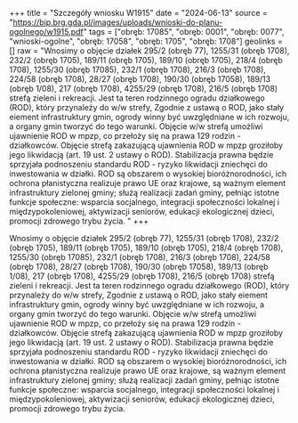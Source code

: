 +++
title = "Szczegóły wniosku W1915"
date = "2024-06-13"
source = "https://bip.brg.gda.pl/images/uploads/wnioski-do-planu-ogolnego/w1915.pdf"
tags = ["obręb: 17085", "obręb: 0001", "obręb: 0077", "wnioski-ogolne", "obręb: 17058", "obręb: 1705", "obręb: 1708"]
geolinks = []
raw = "Wnosimy o objęcie działek 295/2 (obręb 77), 1255/31 (obręb 1708), 232/2 (obręb 1705), 189/11 (obręb 1705), 189/10 (obręb 1705), 218/4 (obręb 1708), 1255/30 (obręb 17085), 232/1 (obręb 1708), 216/3 (obręb 1708), 224/58 (obręb 1708), 28/27 (obręb 1708), 190/30 (obręb 17058), 189/13 (obręb 1/08), 217 (obręb 1708), 4255/29 (obręb 1708), 216/5 (obręb 1708) strefą zieleni i rekreacji. Jest ta teren rodzinnego ogradu działkowego (ROD), który przynależy do w/w strefy, Zgodnie z ustawą o ROD, jako stały eiement infrastruktury gmin, ogrody winny być uwzględniane w ich rozwoju, a organy gmin tworzyć do tego warunki. Objęcie w/w strefą umożliwi ujawnienie ROD w mpzp, co przełoży się na prawa 129 rodzin - działkowców. Objęcie strefą zakazującą ujawnienia ROD w mpzp groziłoby jego likwidacją (art. 19 ust. 2 ustawy o ROD). Stabilizacja prawna będzie sprzyjała podnoszeniu standardu ROD - ryzyko likwidacji zniechęci do inwestowania w działki. ROD są obszarem o wysokiej bioróżnorodności, ich ochrona płanistyczna realizuje prawo UE oraz krajowe, są ważnym element infrastruktury zielonej gminy; służą realizacji zadań gminy, pełniąc istotne funkcje społeczne: wsparcia socjalnego, integracji społeczności lokalnej i międzypokoleniowej, aktywizacji seniorów, edukacji ekologicznej dzieci, promocji zdrowego trybu życia. "
+++

Wnosimy o objęcie działek 295/2 (obręb 77), 1255/31 (obręb 1708), 232/2 (obręb 1705), 189/11
(obręb 1705), 189/10 (obręb 1705), 218/4 (obręb 1708), 1255/30 (obręb 17085), 232/1 (obręb 1708), 216/3 (obręb
1708), 224/58 (obręb 1708), 28/27 (obręb 1708), 190/30 (obręb 17058), 189/13 (obręb 1/08), 217 (obręb 1708),
4255/29 (obręb 1708), 216/5 (obręb 1708) strefą zieleni i rekreacji. Jest ta teren rodzinnego ogradu działkowego
(ROD), który przynależy do w/w strefy, Zgodnie z ustawą o ROD, jako stały eiement infrastruktury gmin, ogrody
winny być uwzględniane w ich rozwoju, a organy gmin tworzyć do tego warunki. Objęcie w/w strefą umożliwi
ujawnienie ROD w mpzp, co przełoży się na prawa 129 rodzin - działkowców. Objęcie strefą zakazującą
ujawnienia ROD w mpzp groziłoby jego likwidacją (art. 19 ust. 2 ustawy o ROD). Stabilizacja prawna będzie
sprzyjała podnoszeniu standardu ROD - ryzyko likwidacji zniechęci do inwestowania w działki. ROD są obszarem
o wysokiej bioróżnorodności, ich ochrona płanistyczna realizuje prawo UE oraz krajowe, są ważnym element
infrastruktury zielonej gminy; służą realizacji zadań gminy, pełniąc istotne funkcje społeczne: wsparcia socjalnego,
integracji społeczności lokalnej i międzypokoleniowej, aktywizacji seniorów, edukacji ekologicznej dzieci, promocji
zdrowego trybu życia.



